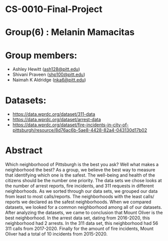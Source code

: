 # CS-0010-Final-Project

# Group(6) : Melanin Mamacitas

# Group members:
* Ashley Hewitt (ash128@pitt.edu)
* Shivani Praveen (shp100@pitt.edu)
* Naimah K Aldridge (nka6@pitt.edu)

# Datasets:
* https://data.wprdc.org/dataset/311-data
* https://data.wprdc.org/dataset/arrest-data
* https://data.wprdc.org/dataset/fire-incidents-in-city-of-pittsburgh/resource/8d76ac6b-5ae8-4428-82a4-043130d17b02

# Abstract
Which neighborhood of Pittsburgh is the best you ask? Well what makes a neighborhood the best? As a group, we believe the best way to measure that identifying which one is the safest. The well-being and health of the citizens should be 
the number one priority. The data sets we chose looks at the number of arrest reports, fire incidents, and 311 requests in different neighborhoods.
As we sorted through our data sets, we grouped our data from least to most calls/reports. The neighborhoods with the least calls/ reports we declared as the safest neighborhoods. When we compared datasets, we looked for a common neighborhood among all of our datasets. After analyzing the datasets, we came to conclusion that Mount Oliver is the best neighborhood. In the arrest data set, dating from 2016-2020, this neighborhood had 2 arrests. In the 311 data set, this neighborhood had 56 311 calls from 2017-2020. Finally for the amount of fire incidents, Mount Oliver had a total of 10 incidents from 2015-2020.
